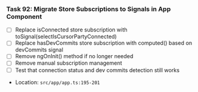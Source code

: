 ### Task 92: Migrate Store Subscriptions to Signals in App Component
- [ ] Replace isConnected store subscription with toSignal(selectIsCursorPartyConnected)
- [ ] Replace hasDevCommits store subscription with computed() based on devCommits signal
- [ ] Remove ngOnInit() method if no longer needed
- [ ] Remove manual subscription management
- [ ] Test that connection status and dev commits detection still works
- Location: `src/app/app.ts:195-201`
